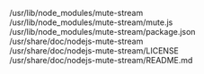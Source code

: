 /usr/lib/node\_modules/mute-stream  
/usr/lib/node\_modules/mute-stream/mute.js  
/usr/lib/node\_modules/mute-stream/package.json  
/usr/share/doc/nodejs-mute-stream  
/usr/share/doc/nodejs-mute-stream/LICENSE  
/usr/share/doc/nodejs-mute-stream/README.md  

